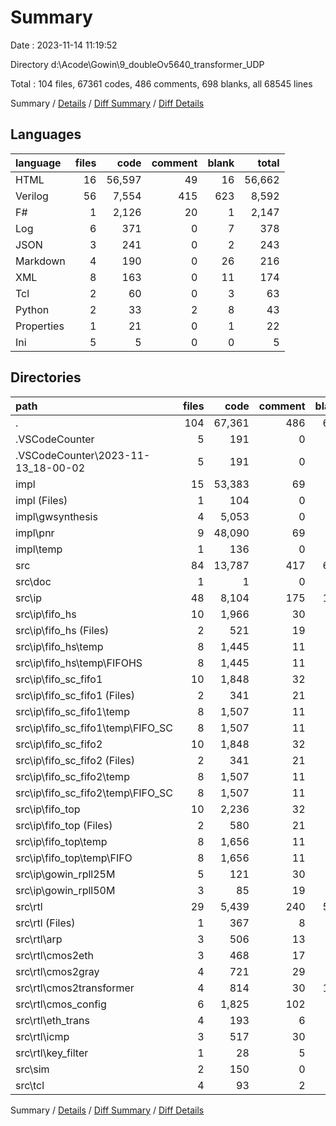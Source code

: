 # Summary

Date : 2023-11-14 11:19:52

Directory d:\\Acode\\Gowin\\9_doubleOv5640_transformer_UDP

Total : 104 files,  67361 codes, 486 comments, 698 blanks, all 68545 lines

Summary / [Details](details.md) / [Diff Summary](diff.md) / [Diff Details](diff-details.md)

## Languages
| language | files | code | comment | blank | total |
| :--- | ---: | ---: | ---: | ---: | ---: |
| HTML | 16 | 56,597 | 49 | 16 | 56,662 |
| Verilog | 56 | 7,554 | 415 | 623 | 8,592 |
| F# | 1 | 2,126 | 20 | 1 | 2,147 |
| Log | 6 | 371 | 0 | 7 | 378 |
| JSON | 3 | 241 | 0 | 2 | 243 |
| Markdown | 4 | 190 | 0 | 26 | 216 |
| XML | 8 | 163 | 0 | 11 | 174 |
| Tcl | 2 | 60 | 0 | 3 | 63 |
| Python | 2 | 33 | 2 | 8 | 43 |
| Properties | 1 | 21 | 0 | 1 | 22 |
| Ini | 5 | 5 | 0 | 0 | 5 |

## Directories
| path | files | code | comment | blank | total |
| :--- | ---: | ---: | ---: | ---: | ---: |
| . | 104 | 67,361 | 486 | 698 | 68,545 |
| .VSCodeCounter | 5 | 191 | 0 | 26 | 217 |
| .VSCodeCounter\\2023-11-13_18-00-02 | 5 | 191 | 0 | 26 | 217 |
| impl | 15 | 53,383 | 69 | 16 | 53,468 |
| impl (Files) | 1 | 104 | 0 | 1 | 105 |
| impl\\gwsynthesis | 4 | 5,053 | 0 | 4 | 5,057 |
| impl\\pnr | 9 | 48,090 | 69 | 10 | 48,169 |
| impl\\temp | 1 | 136 | 0 | 1 | 137 |
| src | 84 | 13,787 | 417 | 656 | 14,860 |
| src\\doc | 1 | 1 | 0 | 0 | 1 |
| src\\ip | 48 | 8,104 | 175 | 106 | 8,385 |
| src\\ip\\fifo_hs | 10 | 1,966 | 30 | 18 | 2,014 |
| src\\ip\\fifo_hs (Files) | 2 | 521 | 19 | 8 | 548 |
| src\\ip\\fifo_hs\\temp | 8 | 1,445 | 11 | 10 | 1,466 |
| src\\ip\\fifo_hs\\temp\\FIFOHS | 8 | 1,445 | 11 | 10 | 1,466 |
| src\\ip\\fifo_sc_fifo1 | 10 | 1,848 | 32 | 18 | 1,898 |
| src\\ip\\fifo_sc_fifo1 (Files) | 2 | 341 | 21 | 8 | 370 |
| src\\ip\\fifo_sc_fifo1\\temp | 8 | 1,507 | 11 | 10 | 1,528 |
| src\\ip\\fifo_sc_fifo1\\temp\\FIFO_SC | 8 | 1,507 | 11 | 10 | 1,528 |
| src\\ip\\fifo_sc_fifo2 | 10 | 1,848 | 32 | 18 | 1,898 |
| src\\ip\\fifo_sc_fifo2 (Files) | 2 | 341 | 21 | 8 | 370 |
| src\\ip\\fifo_sc_fifo2\\temp | 8 | 1,507 | 11 | 10 | 1,528 |
| src\\ip\\fifo_sc_fifo2\\temp\\FIFO_SC | 8 | 1,507 | 11 | 10 | 1,528 |
| src\\ip\\fifo_top | 10 | 2,236 | 32 | 18 | 2,286 |
| src\\ip\\fifo_top (Files) | 2 | 580 | 21 | 8 | 609 |
| src\\ip\\fifo_top\\temp | 8 | 1,656 | 11 | 10 | 1,677 |
| src\\ip\\fifo_top\\temp\\FIFO | 8 | 1,656 | 11 | 10 | 1,677 |
| src\\ip\\gowin_rpll25M | 5 | 121 | 30 | 20 | 171 |
| src\\ip\\gowin_rpll50M | 3 | 85 | 19 | 14 | 118 |
| src\\rtl | 29 | 5,439 | 240 | 515 | 6,194 |
| src\\rtl (Files) | 1 | 367 | 8 | 43 | 418 |
| src\\rtl\\arp | 3 | 506 | 13 | 47 | 566 |
| src\\rtl\\cmos2eth | 3 | 468 | 17 | 49 | 534 |
| src\\rtl\\cmos2gray | 4 | 721 | 29 | 95 | 845 |
| src\\rtl\\cmos2transformer | 4 | 814 | 30 | 104 | 948 |
| src\\rtl\\cmos_config | 6 | 1,825 | 102 | 91 | 2,018 |
| src\\rtl\\eth_trans | 4 | 193 | 6 | 31 | 230 |
| src\\rtl\\icmp | 3 | 517 | 30 | 49 | 596 |
| src\\rtl\\key_filter | 1 | 28 | 5 | 6 | 39 |
| src\\sim | 2 | 150 | 0 | 24 | 174 |
| src\\tcl | 4 | 93 | 2 | 11 | 106 |

Summary / [Details](details.md) / [Diff Summary](diff.md) / [Diff Details](diff-details.md)